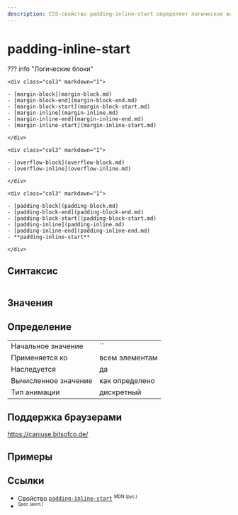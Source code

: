 ```yaml
---
description: CSS-свойство padding-inline-start определяет логическое встроенное начальное заполнение элемента, которое сопоставляется с физическим отступом в зависимости от режима записи элемента, направления и ориентации текста.
---
```

<!-- TODO: -->
# padding-inline-start

??? info "Логические блоки"

    <div class="col3" markdown="1">

    - [margin-block](margin-block.md)
    - [margin-block-end](margin-block-end.md)
    - [margin-block-start](margin-block-start.md)
    - [margin-inline](margin-inline.md)
    - [margin-inline-end](margin-inline-end.md)
    - [margin-inline-start](margin-inline-start.md)

    </div>

    <div class="col3" markdown="1">

    - [overflow-block](overflow-block.md)
    - [overflow-inline](overflow-inline.md)

    </div>

    <div class="col3" markdown="1">

    - [padding-block](padding-block.md)
    - [padding-block-end](padding-block-end.md)
    - [padding-block-start](padding-block-start.md)
    - [padding-inline](padding-inline.md)
    - [padding-inline-end](padding-inline-end.md)
    - **padding-inline-start**

    </div>

## Синтаксис

```css

```

## Значения

## Определение

|                      |                |
| -------------------- | -------------- |
| Начальное значение   | ``             |
| Применяется ко       | всем элементам |
| Наследуется          | да             |
| Вычисленное значение | как определено |
| Тип анимации         | дискретный     |

## Поддержка браузерами

https://caniuse.bitsofco.de/

## Примеры

## Ссылки

- Свойство [`padding-inline-start`](https://developer.mozilla.org/ru/docs/Web/CSS/padding-inline-start) <sup><small>MDN (рус.)</small></sup>
- []() <sup><small>Spec (англ.)</small></sup>
